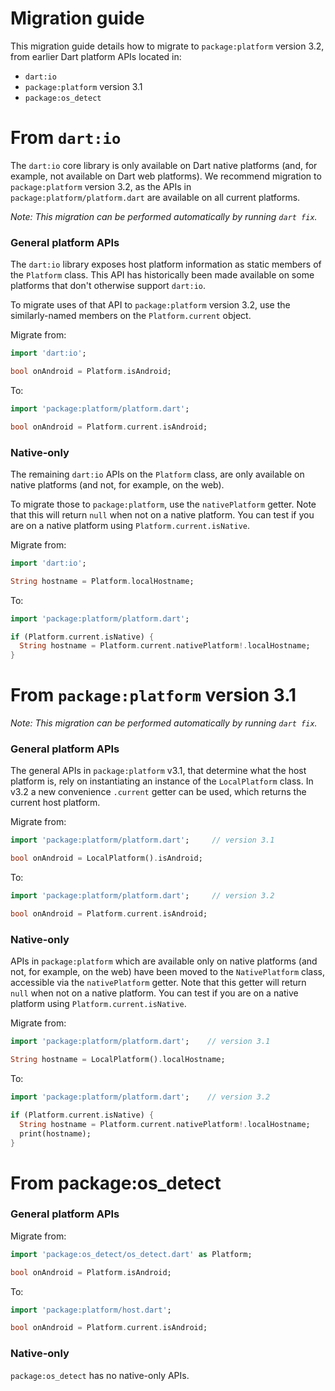 # Migration guide

This migration guide details how to migrate to `package:platform` version 3.2,
from earlier Dart platform APIs located in:

  - `dart:io`
  - `package:platform` version 3.1
  - `package:os_detect`

# From `dart:io`

The `dart:io` core library is only available on Dart native platforms 
(and, for example, not available on Dart web platforms). 
We recommend migration to `package:platform` version 3.2, as the APIs in
`package:platform/platform.dart` are available on all current platforms.

_Note: This migration can be performed automatically by running `dart fix`._

### General platform APIs

The `dart:io` library exposes host platform information as static members of the
`Platform` class. This API has historically been made available on some
platforms that don't otherwise support `dart:io`.

To migrate uses of that API to `package:platform` version 3.2, use the
similarly-named members on the `Platform.current` object.

Migrate from:
```dart
import 'dart:io';

bool onAndroid = Platform.isAndroid;
```

To:
```dart
import 'package:platform/platform.dart';

bool onAndroid = Platform.current.isAndroid;
```

### Native-only 

The remaining `dart:io` APIs on the `Platform` class, are only available on
native platforms (and not, for example, on the web).

To migrate those to `package:platform`, use the `nativePlatform` getter. Note
that this will return `null` when not on a native platform. You can test if you
are on a native platform using `Platform.current.isNative`.

Migrate from:
```dart
import 'dart:io';

String hostname = Platform.localHostname;
```

To:
```dart
import 'package:platform/platform.dart';

if (Platform.current.isNative) {
  String hostname = Platform.current.nativePlatform!.localHostname;
}
```

# From `package:platform` version 3.1

_Note: This migration can be performed automatically by running `dart fix`._

### General platform APIs

The general APIs in `package:platform` v3.1, that determine what the host
platform is, rely on instantiating an instance of the `LocalPlatform` class. In
v3.2 a new convenience `.current` getter can be used, which returns the current
host platform.

Migrate from:
```dart
import 'package:platform/platform.dart';     // version 3.1

bool onAndroid = LocalPlatform().isAndroid;
```

To:
```dart
import 'package:platform/platform.dart';     // version 3.2

bool onAndroid = Platform.current.isAndroid;
```

### Native-only 

APIs in `package:platform` which are available only on native platforms (and
not, for example, on the web) have been moved to the `NativePlatform` class,
accessible via the `nativePlatform` getter. Note that this getter will return
`null` when not on a native platform. You can test if you are on a native
platform using `Platform.current.isNative`.


Migrate from:
```dart
import 'package:platform/platform.dart';    // version 3.1

String hostname = LocalPlatform().localHostname;
```

To:
```dart
import 'package:platform/platform.dart';    // version 3.2

if (Platform.current.isNative) {
  String hostname = Platform.current.nativePlatform!.localHostname;
  print(hostname);
}
```

# From package:os_detect

### General platform APIs

Migrate from:
```dart
import 'package:os_detect/os_detect.dart' as Platform;

bool onAndroid = Platform.isAndroid;
```

To:
```dart
import 'package:platform/host.dart';

bool onAndroid = Platform.current.isAndroid;
```

### Native-only 

`package:os_detect` has no native-only APIs.
